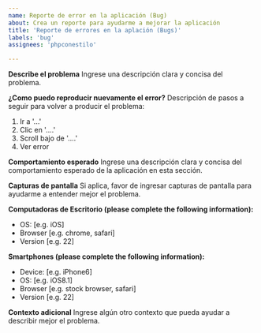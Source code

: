 ```yaml
---
name: Reporte de error en la aplicación (Bug)
about: Crea un reporte para ayudarme a mejorar la aplicación
title: 'Reporte de errores en la aplación (Bugs)'
labels: 'bug'
assignees: 'phpconestilo'

---
```


**Describe el problema**
Ingrese una descripción clara y concisa del problema.

**¿Como puedo reproducir nuevamente el error?**
Descripción de pasos a seguir para volver a producir el problema:
1. Ir a '...'
2. Clic en '....'
3. Scroll bajo de '....'
4. Ver error

**Comportamiento esperado**
Ingrese una descripción clara y concisa del comportamiento esperado de la aplicación en esta sección.

**Capturas de pantalla**
Si aplica, favor de ingresar capturas de pantalla para ayudarme a entender mejor el problema.

**Computadoras de Escritorio (please complete the following information):**
 - OS: [e.g. iOS]
 - Browser [e.g. chrome, safari]
 - Version [e.g. 22]

**Smartphones (please complete the following information):**
 - Device: [e.g. iPhone6]
 - OS: [e.g. iOS8.1]
 - Browser [e.g. stock browser, safari]
 - Version [e.g. 22]

**Contexto adicional**
Ingrese algún otro contexto que pueda ayudar a describir mejor el problema.
